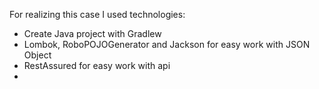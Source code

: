 For realizing this case I used technologies:
* Create Java project with Gradlew
* Lombok, RoboPOJOGenerator and Jackson for easy work with JSON Object
* RestAssured for easy work with api
* 
